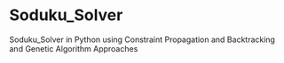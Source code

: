 # Soduku_Solver
Soduku_Solver in Python using Constraint Propagation and Backtracking and Genetic Algorithm Approaches
